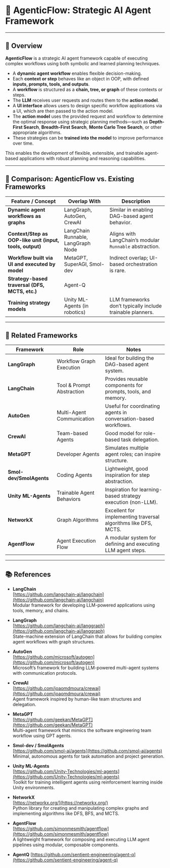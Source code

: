 # 🧠 AgenticFlow: Strategic AI Agent Framework

---

## 🔄 Overview

**AgenticFlow** is a strategic AI agent framework capable of executing complex workflows using both symbolic and learned planning techniques.

* A **dynamic agent workflow** enables flexible decision-making.
* Each **context or step** behaves like an object in OOP, with defined **inputs, prompts, tools, and outputs**.
* A **workflow** is structured as a **chain, tree, or graph** of these contexts or steps.
* The **LLM** receives user requests and routes them to the **action model**.
* A **UI interface** allows users to design specific workflow applications via a UI, which are then passed to the action model.
* The **action model** uses the provided request and workflow to determine the optimal response using strategic planning methods—such as **Depth-First Search**, **Breadth-First Search**, **Monte Carlo Tree Search**, or other appropriate algorithms.
* These strategies can be **trained into the model** to improve performance over time.

This enables the development of flexible, extensible, and trainable agent-based applications with robust planning and reasoning capabilities.

---

## 🔁 Comparison: AgenticFlow vs. Existing Frameworks

| Feature / Concept                                        | Overlap With                       | Description                                                   |
| -------------------------------------------------------- | ---------------------------------- | ------------------------------------------------------------- |
| **Dynamic agent workflows as graphs**                    | LangGraph, AutoGen, CrewAI         | Similar in enabling DAG-based agent behavior.                 |
| **Context/Step as OOP-like unit (input, tools, output)** | LangChain Runnable, LangGraph Node | Aligns with LangChain’s modular `Runnable` abstraction.       |
| **Workflow built via UI and executed by model**          | MetaGPT, SuperAGI, Smol-dev        | Indirect overlap; UI-based orchestration is rare.             |
| **Strategy-based traversal (DFS, MCTS, etc.)**           | Agent-Q                            |                                                               |
| **Training strategy models**                             | Unity ML-Agents (in robotics)      | LLM frameworks don’t typically include trainable planners.    |

---

## 🔗 Related Frameworks

| Framework               | Role                      | Notes                                                           |
| ----------------------- | ------------------------- | ---------------------------------------------------------------- |
| **LangGraph**           | Workflow Graph Execution  | Ideal for building the DAG-based agent system.                  |
| **LangChain**           | Tool & Prompt Abstraction | Provides reusable components for prompts, tools, and memory.    |
| **AutoGen**             | Multi-Agent Communication | Useful for coordinating agents in conversation-based workflows. |
| **CrewAI**              | Team-based Agents         | Good model for role-based task delegation.                      |
| **MetaGPT**             | Developer Agents          | Simulates multiple agent roles; can inspire structure.          |
| **Smol-dev/SmolAgents** | Coding Agents             | Lightweight, good inspiration for step abstraction.             |
| **Unity ML-Agents**     | Trainable Agent Behaviors | Inspiration for learning-based strategy execution (non-LLM).    |
| **NetworkX**            | Graph Algorithms          | Excellent for implementing traversal algorithms like DFS, MCTS. |
| **AgentFlow**           | Agent Execution Flow      | A modular system for defining and executing LLM agent steps.    |

---

## 📚 References

- **LangChain**  
  [https://github.com/langchain-ai/langchain](https://github.com/langchain-ai/langchain)  
  Modular framework for developing LLM-powered applications using tools, memory, and chains.

- **LangGraph**  
  [https://github.com/langchain-ai/langgraph](https://github.com/langchain-ai/langgraph)  
  State-machine extension of LangChain that allows for building complex agent workflows with graph structures.

- **AutoGen**  
  [https://github.com/microsoft/autogen](https://github.com/microsoft/autogen)  
  Microsoft’s framework for building LLM-powered multi-agent systems with communication protocols.

- **CrewAI**  
  [https://github.com/joaomdmoura/crewai](https://github.com/joaomdmoura/crewai)  
  Agent framework inspired by human-like team structures and delegation.

- **MetaGPT**  
  [https://github.com/geekan/MetaGPT](https://github.com/geekan/MetaGPT)  
  Multi-agent framework that mimics the software engineering team workflow using GPT agents.

- **Smol-dev / SmolAgents**  
  [https://github.com/smol-ai/agents](https://github.com/smol-ai/agents)  
  Minimal, autonomous agents for task automation and project generation.

- **Unity ML-Agents**  
  [https://github.com/Unity-Technologies/ml-agents](https://github.com/Unity-Technologies/ml-agents)  
  Toolkit for training intelligent agents using reinforcement learning inside Unity environments.

- **NetworkX**  
  [https://networkx.org/](https://networkx.org/)  
  Python library for creating and manipulating complex graphs and implementing algorithms like DFS, BFS, and MCTS.

- **AgentFlow**  
  [https://github.com/simonmesmith/agentflow](https://github.com/simonmesmith/agentflow)  
  A lightweight framework for composing and executing LLM agent pipelines using modular, composable components.

- **AgentQ**
  [https://github.com/sentient-engineering/agent-q](https://github.com/sentient-engineering/agent-q)
